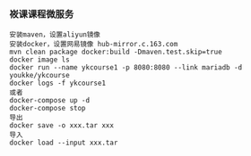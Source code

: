 ### 峳课课程微服务

    安装maven，设置aliyun镜像
    安装docker，设置网易镜像 hub-mirror.c.163.com
    mvn clean package docker:build -Dmaven.test.skip=true
    docker image ls
    docker run --name ykcourse1 -p 8080:8080 --link mariadb -d youkke/ykcourse
    docker logs -f ykcourse1
    或者
    docker-compose up -d
    docker-compose stop
    导出
    docker save -o xxx.tar xxx
    导入
    docker load --input xxx.tar